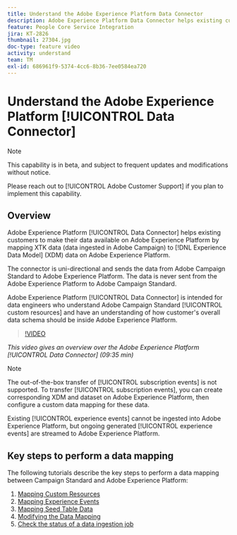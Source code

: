 ```yaml
---
title: Understand the Adobe Experience Platform Data Connector
description: Adobe Experience Platform Data Connector helps existing customers to make their data available on Adobe Experience Platform by mapping XTK data (data ingested in Campaign) to Experience Data Model (XDM) data on Adobe Experience Platform.
feature: People Core Service Integration
jira: KT-2826
thumbnail: 27304.jpg
doc-type: feature video
activity: understand
team: TM
exl-id: 686961f9-5374-4cc6-8b36-7ee0584ea720
---
```

# Understand the Adobe Experience Platform [!UICONTROL Data Connector]

>[!NOTE]
>
>This capability is in beta, and subject to frequent updates and modifications without notice.
>
>Please reach out to [!UICONTROL Adobe Customer Support] if you plan to implement this capability.

## Overview

Adobe Experience Platform [!UICONTROL Data Connector] helps existing customers to make their data available on Adobe Experience Platform by mapping XTK data (data ingested in Adobe Campaign) to [!DNL Experience Data Model] (XDM) data on Adobe Experience Platform.

The connector is uni-directional and sends the data from Adobe Campaign Standard to Adobe Experience Platform. The data is never sent from the Adobe Experience Platform to Adobe Campaign Standard.

Adobe Experience Platform [!UICONTROL Data Connector] is intended for data engineers who understand Adobe Campaign Standard [!UICONTROL custom resources] and have an understanding of how customer's overall data schema should be inside Adobe Experience Platform.

>[!VIDEO](https://video.tv.adobe.com/v/27304?quality=12&learn=on)

*This video gives an overview over the Adobe Experience Platform [!UICONTROL Data Connector] (09:35 min)*

>[!NOTE]
>
>The out-of-the-box transfer of [!UICONTROL subscription events] is not supported. To transfer [!UICONTROL subscription events], you can create corresponding XDM and dataset on Adobe Experience Platform, then configure a custom data mapping for these data.
>
>Existing [!UICONTROL experience events] cannot be ingested into Adobe Experience Platform, but ongoing generated [!UICONTROL experience events] are streamed to Adobe Experience Platform.

## Key steps to perform a data mapping

The following tutorials describe the key steps to perform a data mapping between Campaign Standard and Adobe Experience Platform:

1. [Mapping Custom Resources](/help/administrating/adobe-experience-platform-data-connector/mapping-custom-resources.md)
2. [Mapping Experience Events](/help/administrating/adobe-experience-platform-data-connector/mapping-experience-events.md)
3. [Mapping Seed Table Data](/help/administrating/adobe-experience-platform-data-connector/mapping-seed-table-data.md)
4. [Modifying the Data Mapping](/help/administrating/adobe-experience-platform-data-connector/modifying-data-mapping.md)
5. [Check the status of a data ingestion job](/help/administrating/adobe-experience-platform-data-connector/checking-status-of-data-ingestion-jobs.md)
  
